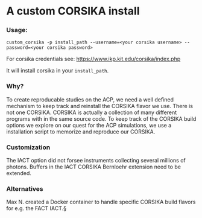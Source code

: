 # A custom CORSIKA install

### Usage:

    custom_corsika -p install_path --username=<your corsika username> --password=<your corsika password>
    
For corsika credentials see: https://www.ikp.kit.edu/corsika/index.php

It will install corsika in your `install_path`.

### Why?
To create reproducable studies on the ACP, we need a well defined mechanism to keep track and reinstall the CORSIKA flavor we use. There is not one CORSIKA. CORSIKA is actually a collection of many different programs with in the same source code. To keep track of the CORSIKA build options we explore on our quest for the ACP simulations, we use a installation script to memorize and reproduce our CORSIKA. 

### Customization
The IACT option did not forsee instruments collecting several millions of photons. Buffers in the IACT CORSIKA Bernloehr extension need to be extended.

### Alternatives
Max N. created a Docker container to handle specific CORSIKA build flavors for e.g. the FACT IACT.§

